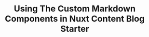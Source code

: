 ---
id: 130acc28-3170-4ac5-a73c-872f3c42bf03
title: Using The Custom Markdown Components in Nuxt Content Blog Starter
description: This is an example of the custom markdown components included in the nuxt content blog starter. I will routinely add new components and update this article, so keep your eyes peeled!
category: frontend
tags: [nuxt, learning]  
keywords: 
  primary: Nuxt vs React
  secondary: [Nuxt, React]
status: published
featured_image: nuxt-custom-markdown-components.jpg
version: 0.1
updatedAt: 2024/01/20
publishedAt: 2024/01/20
---